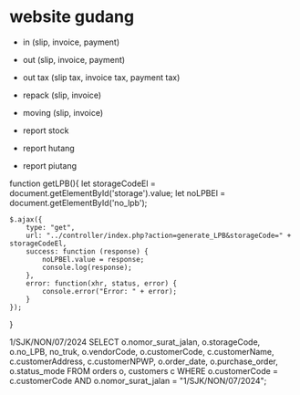 # website gudang

- in (slip, invoice, payment)

- out (slip, invoice, payment)
- out tax (slip tax, invoice tax, payment tax)

- repack (slip, invoice)
- moving (slip, invoice)

- report stock
- report hutang
- report piutang

function getLPB(){
    let storageCodeEl = document.getElementById('storage').value;
    let noLPBEl = document.getElementById('no_lpb');

    $.ajax({
        type: "get",
        url: "../controller/index.php?action=generate_LPB&storageCode=" + storageCodeEl,
        success: function (response) {
            noLPBEl.value = response;
            console.log(response);
        },
        error: function(xhr, status, error) {
            console.error("Error: " + error);
        }
    });
}

<?php if($pageState == "in"){ ?>
<?php } else { ?>
<?php } ?>

1/SJK/NON/07/2024
SELECT o.nomor_surat_jalan, o.storageCode, o.no_LPB, no_truk, o.vendorCode, o.customerCode, c.customerName, c.customerAddress, c.customerNPWP, o.order_date, o.purchase_order, o.status_mode FROM orders o, customers c
WHERE o.customerCode = c.customerCode
AND o.nomor_surat_jalan = "1/SJK/NON/07/2024";